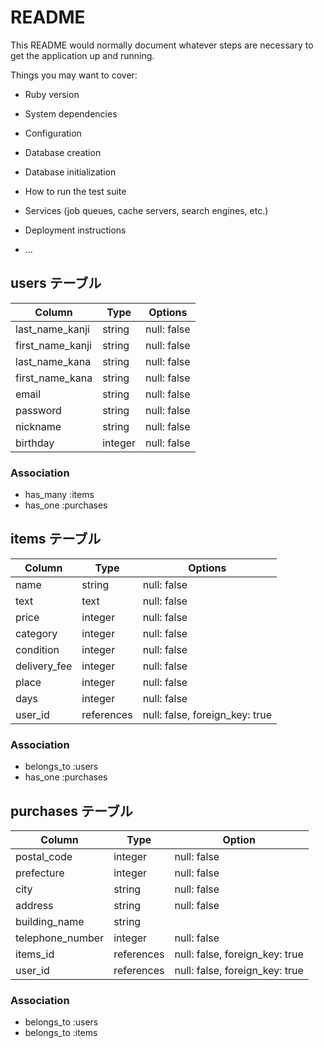 # README

This README would normally document whatever steps are necessary to get the
application up and running.

Things you may want to cover:

* Ruby version

* System dependencies

* Configuration

* Database creation

* Database initialization

* How to run the test suite

* Services (job queues, cache servers, search engines, etc.)

* Deployment instructions

* ...

## users テーブル

| Column           | Type    | Options     |
| ---------------- | ------- | ----------- |
| last_name_kanji  | string  | null: false | 
| first_name_kanji | string  | null: false | 
| last_name_kana   | string  | null: false |
| first_name_kana  | string  | null: false |
| email            | string  | null: false |
| password         | string  | null: false |
| nickname         | string  | null: false |
| birthday         | integer | null: false |

### Association
- has_many :items
- has_one :purchases

## items テーブル
| Column       | Type       | Options                        |
| ------------ | ---------  | ------------------------------ |
| name         | string     | null: false                    | 
| text         | text       | null: false                    |
| price        | integer    | null: false                    |
| category     | integer    | null: false                    |
| condition    | integer    | null: false                    |
| delivery_fee | integer    | null: false                    |
| place        | integer    | null: false                    |
| days         | integer    | null: false                    |
| user_id      | references | null: false, foreign_key: true |

### Association
- belongs_to :users
- has_one :purchases

## purchases テーブル
| Column           | Type       | Option                         |
| ---------------- | ---------- | ------------------------------ |
| postal_code      | integer    | null: false                    |
| prefecture       | integer    | null: false                    |
| city             | string     | null: false                    |
| address          | string     | null: false                    |
| building_name    | string     |                                |
| telephone_number | integer    | null: false                    |
| items_id         | references | null: false, foreign_key: true |
| user_id          | references | null: false, foreign_key: true |

### Association
- belongs_to :users
- belongs_to :items
